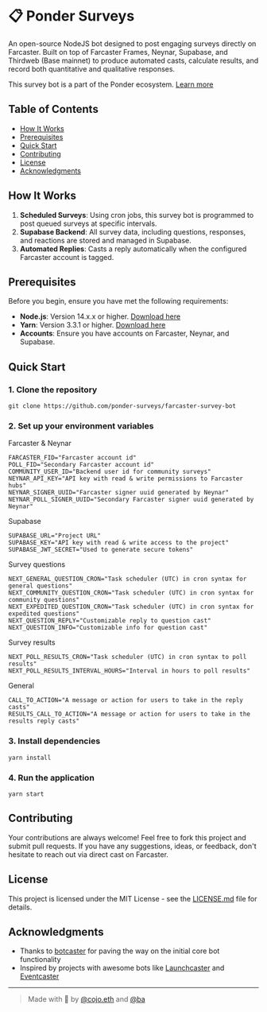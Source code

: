 # 📋 Ponder Surveys

An open-source NodeJS bot designed to post engaging surveys directly on Farcaster. Built on top of Farcaster Frames, Neynar, Supabase, and Thirdweb (Base mainnet) to produce automated casts, calculate results, and record both quantitative and qualitative responses.

This survey bot is a part of the Ponder ecosystem. [Learn more](https://weponder.io/)

## Table of Contents

- [How It Works](#how-it-works)
- [Prerequisites](#prerequisites)
- [Quick Start](#quick-start)
- [Contributing](#contributing)
- [License](#license)
- [Acknowledgments](#acknowledgments)

## How It Works

1. **Scheduled Surveys**: Using cron jobs, this survey bot is programmed to post queued surveys at specific intervals.
2. **Supabase Backend**: All survey data, including questions, responses, and reactions are stored and managed in Supabase.
3. **Automated Replies**: Casts a reply automatically when the configured Farcaster account is tagged.

## Prerequisites

Before you begin, ensure you have met the following requirements:

- **Node.js**: Version 14.x.x or higher. [Download here](https://nodejs.org/)
- **Yarn**: Version 3.3.1 or higher. [Download here](https://yarnpkg.com/)
- **Accounts**: Ensure you have accounts on Farcaster, Neynar, and Supabase.

## Quick Start

### 1. Clone the repository

```commandline
git clone https://github.com/ponder-surveys/farcaster-survey-bot
```

### 2. Set up your environment variables

Farcaster & Neynar

```commandline
FARCASTER_FID="Farcaster account id"
POLL_FID="Secondary Farcaster account id"
COMMUNITY_USER_ID="Backend user id for community surveys"
NEYNAR_API_KEY="API key with read & write permissions to Farcaster hubs"
NEYNAR_SIGNER_UUID="Farcaster signer uuid generated by Neynar"
NEYNAR_POLL_SIGNER_UUID="Secondary Farcaster signer uuid generated by Neynar"
```

Supabase

```commandline
SUPABASE_URL="Project URL"
SUPABASE_KEY="API key with read & write access to the project"
SUPABASE_JWT_SECRET="Used to generate secure tokens"
```

Survey questions

```commandline
NEXT_GENERAL_QUESTION_CRON="Task scheduler (UTC) in cron syntax for general questions"
NEXT_COMMUNITY_QUESTION_CRON="Task scheduler (UTC) in cron syntax for community questions"
NEXT_EXPEDITED_QUESTION_CRON="Task scheduler (UTC) in cron syntax for expedited questions"
NEXT_QUESTION_REPLY="Customizable reply to question cast"
NEXT_QUESTION_INFO="Customizable info for question cast"
```

Survey results

```commandline
NEXT_POLL_RESULTS_CRON="Task scheduler (UTC) in cron syntax to poll results"
NEXT_POLL_RESULTS_INTERVAL_HOURS="Interval in hours to poll results"
```

General

```commandline
CALL_TO_ACTION="A message or action for users to take in the reply casts"
RESULTS_CALL_TO_ACTION="A message or action for users to take in the results reply casts"
```

### 3. Install dependencies

```commandline
yarn install
```

### 4. Run the application

```commandline
yarn start
```

## Contributing

Your contributions are always welcome! Feel free to fork this project and submit pull requests. If you have any suggestions, ideas, or feedback, don't hesitate to reach out via direct cast on Farcaster.

## License

This project is licensed under the MIT License - see the [LICENSE.md](LICENSE.md) file for details.

## Acknowledgments

- Thanks to [botcaster](https://github.com/BigWhaleLabs/botcaster) for paving the way on the initial core bot functionality
- Inspired by projects with awesome bots like [Launchcaster](https://www.launchcaster.xyz/) and [Eventcaster](https://www.eventcaster.xyz/)

---

> Made with 💜 by [@cojo.eth](https://warpcast.com/cojo.eth) and [@ba](https://warpcast.com/ba)
